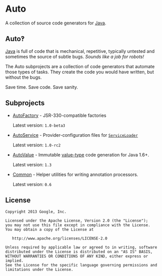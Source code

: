 # Auto

A collection of source code generators for [Java][java].

## Auto‽

[Java][java] is full of code that is mechanical, repetitive, typically untested
and sometimes the source of subtle bugs. _Sounds like a job for robots!_

The Auto subprojects are a collection of code generators that automate those
types of tasks. They create the code you would have written, but without
the bugs.

Save time.  Save code.  Save sanity.

## Subprojects

  * [AutoFactory] - JSR-330-compatible factories

    Latest version: `1.0-beta3`

  * [AutoService] - Provider-configuration files for [`ServiceLoader`]

    Latest version: `1.0-rc2`

  * [AutoValue] - Immutable [value-type] code generation for Java 1.6+.

    Latest version: `1.3`

  * [Common] - Helper utilities for writing annotation processors.

    Latest version: `0.6`

## License

    Copyright 2013 Google, Inc.

    Licensed under the Apache License, Version 2.0 (the "License");
    you may not use this file except in compliance with the License.
    You may obtain a copy of the License at

       http://www.apache.org/licenses/LICENSE-2.0

    Unless required by applicable law or agreed to in writing, software
    distributed under the License is distributed on an "AS IS" BASIS,
    WITHOUT WARRANTIES OR CONDITIONS OF ANY KIND, either express or implied.
    See the License for the specific language governing permissions and
    limitations under the License.

[AutoFactory]: https://github.com/google/auto/tree/master/factory
[AutoService]: https://github.com/google/auto/tree/master/service
[AutoValue]: https://github.com/google/auto/tree/master/value
[Common]: https://github.com/google/auto/tree/master/common

[java]: https://en.wikipedia.org/wiki/Java_(programming_language)
[value-type]: http://en.wikipedia.org/wiki/Value_object
[`ServiceLoader`]: http://docs.oracle.com/javase/7/docs/api/java/util/ServiceLoader.html
